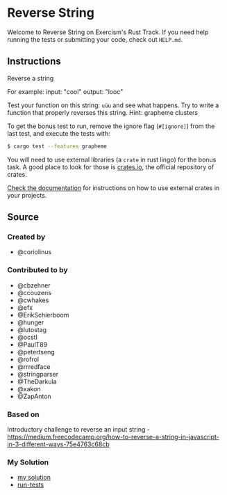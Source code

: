 # Reverse String

Welcome to Reverse String on Exercism's Rust Track.
If you need help running the tests or submitting your code, check out `HELP.md`.

## Instructions

Reverse a string

For example:
input: "cool"
output: "looc"

Test your function on this string: `uüu` and see what happens. Try to write a function that properly
reverses this string. Hint: grapheme clusters

To get the bonus test to run, remove the ignore flag (`#[ignore]`) from the
last test, and execute the tests with:

```bash
$ cargo test --features grapheme
```

You will need to use external libraries (a `crate` in rust lingo) for the bonus task. A good place to look for those is [crates.io](https://crates.io/), the official repository of crates.

[Check the documentation](https://doc.rust-lang.org/cargo/guide/dependencies.html) for instructions on how to use external crates in your projects.

## Source

### Created by

- @coriolinus

### Contributed to by

- @cbzehner
- @ccouzens
- @cwhakes
- @efx
- @ErikSchierboom
- @hunger
- @lutostag
- @ocstl
- @PaulT89
- @petertseng
- @rofrol
- @rrredface
- @stringparser
- @TheDarkula
- @xakon
- @ZapAnton

### Based on

Introductory challenge to reverse an input string - https://medium.freecodecamp.org/how-to-reverse-a-string-in-javascript-in-3-different-ways-75e4763c68cb

### My Solution

- [my solution](./src/lib.rs)
- [run-tests](./run-tests-rust.txt)
